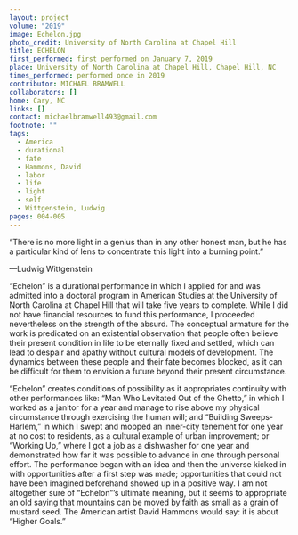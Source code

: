 ```yaml
---
layout: project
volume: "2019"
image: Echelon.jpg
photo_credit: University of North Carolina at Chapel Hill
title: ECHELON
first_performed: first performed on January 7, 2019
place: University of North Carolina at Chapel Hill, Chapel Hill, NC
times_performed: performed once in 2019
contributor: MICHAEL BRAMWELL
collaborators: []
home: Cary, NC
links: []
contact: michaelbramwell493@gmail.com
footnote: ""
tags:
  - America
  - durational
  - fate
  - Hammons, David
  - labor
  - life
  - light
  - self
  - Wittgenstein, Ludwig
pages: 004-005
---
```


“There is no more light in a genius than in any other honest man, but he has a particular kind of lens to concentrate this light into a burning point.”

—Ludwig Wittgenstein

“Echelon” is a durational performance in which I applied for and was admitted into a doctoral program in American Studies at the University of North Carolina at Chapel Hill that will take five years to complete. While I did not have financial resources to fund this performance, I proceeded nevertheless on the strength of the absurd. The conceptual armature for the work is predicated on an existential observation that people often believe their present condition in life to be eternally fixed and settled, which can lead to despair and apathy without cultural models of development. The dynamics between these people and their fate becomes blocked, as it can be difficult for them to envision a future beyond their present circumstance.

“Echelon” creates conditions of possibility as it appropriates continuity with other performances like: “Man Who Levitated Out of the Ghetto,” in which I worked as a janitor for a year and manage to rise above my physical circumstance through exercising the human will; and “Building Sweeps-Harlem,” in which I swept and mopped an inner-city tenement for one year at no cost to residents, as a cultural example of urban improvement; or “Working Up,” where I got a job as a dishwasher for one year and demonstrated how far it was possible to advance in one through personal effort. The performance began with an idea and then the universe kicked in with opportunities after a first step was made; opportunities that could not have been imagined beforehand showed up in a positive way. I am not altogether sure of “Echelon”’s ultimate meaning, but it seems to appropriate an old saying that mountains can be moved by faith as small as a grain of mustard seed. The American artist David Hammons would say: it is about “Higher Goals.”
